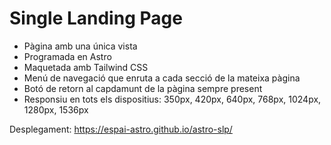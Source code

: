 # Single Landing Page

- Pàgina amb una única vista
- Programada en Astro
- Maquetada amb Tailwind CSS
- Menú de navegació que enruta a cada secció de la mateixa pàgina
- Botó de retorn al capdamunt de la pàgina sempre present
- Responsiu en tots els dispositius: 350px, 420px, 640px, 768px, 1024px, 1280px, 1536px

Desplegament: https://espai-astro.github.io/astro-slp/
